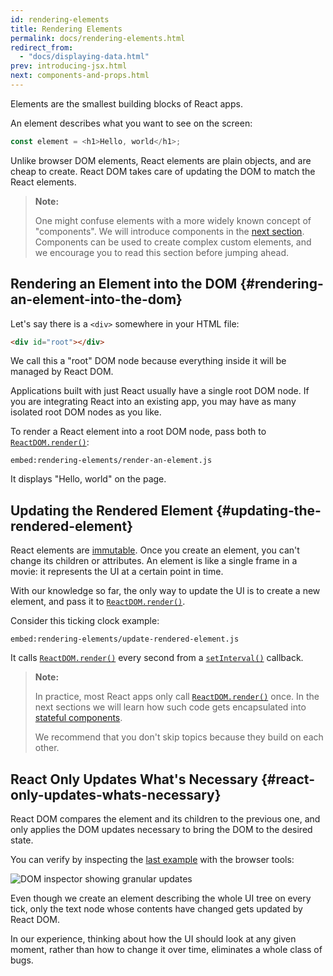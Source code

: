 ```yaml
---
id: rendering-elements
title: Rendering Elements
permalink: docs/rendering-elements.html
redirect_from:
  - "docs/displaying-data.html"
prev: introducing-jsx.html
next: components-and-props.html
---
```


Elements are the smallest building blocks of React apps.

An element describes what you want to see on the screen:

```js
const element = <h1>Hello, world</h1>;
```

Unlike browser DOM elements, React elements are plain objects, and are cheap to create. React DOM takes care of updating the DOM to match the React elements.

>**Note:**
>
>One might confuse elements with a more widely known concept of "components". We will introduce components in the [next section](/docs/components-and-props.html). Components can be used to create complex custom elements, and we encourage you to read this section before jumping ahead.

## Rendering an Element into the DOM {#rendering-an-element-into-the-dom}

Let's say there is a `<div>` somewhere in your HTML file:

```html
<div id="root"></div>
```

We call this a "root" DOM node because everything inside it will be managed by React DOM.

Applications built with just React usually have a single root DOM node. If you are integrating React into an existing app, you may have as many isolated root DOM nodes as you like.

To render a React element into a root DOM node, pass both to [`ReactDOM.render()`](/docs/react-dom.html#render):

`embed:rendering-elements/render-an-element.js`

[](codepen://rendering-elements/render-an-element)

It displays "Hello, world" on the page.

## Updating the Rendered Element {#updating-the-rendered-element}

React elements are [immutable](https://en.wikipedia.org/wiki/Immutable_object). Once you create an element, you can't change its children or attributes. An element is like a single frame in a movie: it represents the UI at a certain point in time.

With our knowledge so far, the only way to update the UI is to create a new element, and pass it to [`ReactDOM.render()`](/docs/react-dom.html#render).

Consider this ticking clock example:

`embed:rendering-elements/update-rendered-element.js`

[](codepen://rendering-elements/update-rendered-element)

It calls [`ReactDOM.render()`](/docs/react-dom.html#render) every second from a [`setInterval()`](https://developer.mozilla.org/en-US/docs/Web/API/WindowTimers/setInterval) callback.

>**Note:**
>
>In practice, most React apps only call [`ReactDOM.render()`](/docs/react-dom.html#render) once. In the next sections we will learn how such code gets encapsulated into [stateful components](/docs/state-and-lifecycle.html).
>
>We recommend that you don't skip topics because they build on each other.

## React Only Updates What's Necessary {#react-only-updates-whats-necessary}

React DOM compares the element and its children to the previous one, and only applies the DOM updates necessary to bring the DOM to the desired state.

You can verify by inspecting the [last example](codepen://rendering-elements/update-rendered-element) with the browser tools:

![DOM inspector showing granular updates](../images/docs/granular-dom-updates.gif)

Even though we create an element describing the whole UI tree on every tick, only the text node whose contents have changed gets updated by React DOM.

In our experience, thinking about how the UI should look at any given moment, rather than how to change it over time, eliminates a whole class of bugs.
